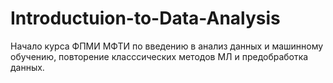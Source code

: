 # Introductuion-to-Data-Analysis

Начало курса ФПМИ МФТИ по введению в анализ данных и машинному обучению, повторение класссических методов МЛ и предобработка данных.
